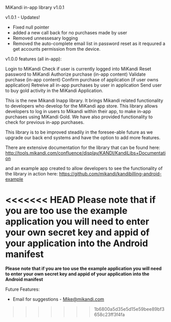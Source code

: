 
MiKandi in-app library v1.0.1

v1.0.1 - Updates!
- Fixed null pointer 
- added a new call back for no purchases made by user
- Removed unnessesary logging
- Removed the auto-complete email list in password reset as it requured a get accounts permission from the device. 


v1.0.0 features (all in-app): 

Login to MiKandi
Check if user is currently logged into MiKandi
Reset password to MiKandi 
Authorize purchase (in-app content)
Validate purchase (in-app content)
Confirm purchase of application (if user owns application)
Retreive all in-app purchases by user in application 
Send user to buy gold activity in the MiKandi Application. 



This is the new Mikandi Inapp library. It brings Mikandi related functionality to developers who develop for the MiKandi app store. This library allows developers to log in users to Mikandi within their app, to make in-app purchases using MiKandi Gold. We have also provided functionality to check for previous in-app purchases. 
 
This library is to be improved steadily in the foresee-able future as we upgrade our back end systems and have the option to add more features. 

There are extensive documentation for the library that can be found here: http://tools.mikandi.com/confluence/display/KANDI/KandiLibs+Documentation

and an example app created to allow developers to see the functionality of the library in action here: https://github.com/mikandi/kandibilling-android-example

<<<<<<< HEAD
**Please note that if you are too use the example application you will need to enter your own secret key and appid of your application into the Android manifest**
=======
**Please note that if you are too use the example application you will need to enter your own secret key and appid of your application into the Android manifest**

Future Features:
- Email for suggestions - Mike@mikandi.com
>>>>>>> 1b6800a5d35e5d15e59bee89bf3658c23ff3f4fa
